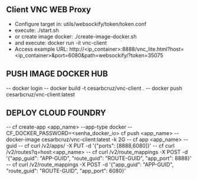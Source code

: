 ## Client VNC WEB Proxy
- Configure target in: utils/websockify/token/token.conf
- execute: ./start.sh
- or create image docker: ./create-image-docker.sh
- and execute: docker run -it vnc-client
- Access example URL: http://<ip_container>:8888/vnc_lite.html?host=<ip_container>&port=6080&path=websockify/?token=35075


## PUSH IMAGE DOCKER HUB
-- docker login
-- docker build -t cesarbcruz/vnc-client .
-- docker push cesarbcruz/vnc-client:latest

## DEPLOY CLOUD FOUNDRY
-- cf create-app <app_name> --app-type docker
-- CF_DOCKER_PASSWORD=<senha_docker_io> cf push <app_name> --docker-image cesarbcruz/vnc-client:latest -k 2G
-- cf app <app_name> --guid
-- cf curl /v2/apps/<guid> -X PUT -d '{"ports": [8888,6080]}'
-- cf curl /v2/routes?q=host:<app_name>
-- cf curl /v2/route_mappings -X POST -d '{"app_guid": "APP-GUID", "route_guid": "ROUTE-GUID", "app_port": 8888}' 
-- cf curl /v2/route_mappings -X POST -d '{"app_guid": "APP-GUID", "route_guid": "ROUTE-GUID", "app_port": 6080}' 
 


